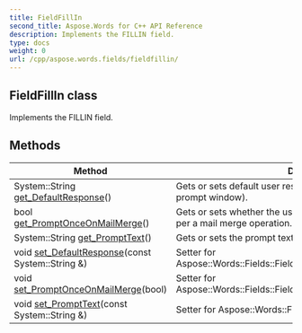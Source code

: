 ```yaml
---
title: FieldFillIn
second_title: Aspose.Words for C++ API Reference
description: Implements the FILLIN field. 
type: docs
weight: 0
url: /cpp/aspose.words.fields/fieldfillin/
---
```

## FieldFillIn class


Implements the FILLIN field. 

## Methods

| Method | Description |
| --- | --- |
| System::String [get_DefaultResponse](./get_defaultresponse/)() | Gets or sets default user response (initial value contained in the prompt window).  |
| bool [get_PromptOnceOnMailMerge](./get_promptonceonmailmerge/)() | Gets or sets whether the user response should be recieved once per a mail merge operation.  |
| System::String [get_PromptText](./get_prompttext/)() | Gets or sets the prompt text (the title of the prompt window).  |
| void [set_DefaultResponse](./set_defaultresponse/)(const System::String &) | Setter for Aspose::Words::Fields::FieldFillIn::get_DefaultResponse.  |
| void [set_PromptOnceOnMailMerge](./set_promptonceonmailmerge/)(bool) | Setter for Aspose::Words::Fields::FieldFillIn::get_PromptOnceOnMailMerge.  |
| void [set_PromptText](./set_prompttext/)(const System::String &) | Setter for Aspose::Words::Fields::FieldFillIn::get_PromptText.  |

